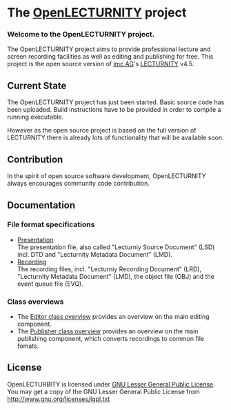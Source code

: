 The [OpenLECTURNITY](http://openlecturnity.github.com/os45/) project
==============

### Welcome to the OpenLECTURNITY project.

The OpenLECTURNITY project aims to provide professional lecture and screen recording facilities as well as editing and publishing for free.
This project is the open source version of [imc AG](http://www.im-c.com)'s [LECTURNITY](http://www.lecturnity.com) v4.5.  


Current State
-------------

The OpenLECTURNITY project has just been started. Basic source code has been uploaded. Build instructions have to be provided in order to compile a running executable.

However as the open source project is based on the full version of LECTURNITY there is already lots of functionality that will be available soon.


Contribution
-------------------
In the spirit of open source software development, OpenLECTURNITY always encourages community code contribution.


Documentation
-------------

### File format specifications

- [Presentation](https://github.com/openlecturnity/os45/tree/master/doc/lecturnitySourceDocuments)  
The presentation file, also called "Lecturniy Source Document" (LSD) incl. DTD and "Lecturnity Metadata Document" (LMD).
- [Recording ](https://github.com/openlecturnity/os45/tree/master/doc/lecturnityRecordings)  
The recording files, incl. "Lecturniy Recording Document" (LRD), "Lecturnity Metadata Document" (LMD), the object file (OBJ) and the event queue file (EVQ).

### Class overviews

- The [Editor class overview](https://github.com/openlecturnity/os45/tree/master/doc/lec_overview_editor_classes_v1.doc) provides an overview on the main editing component.
- The [Publisher class overview](https://github.com/openlecturnity/os45/tree/master/doc/lec_overview_Publisher_classes.doc) provides an overview on the main publishing component, which converts recordings to common file fomats.


License
-------

OpenLECTURBITY is licensed under [GNU Lesser General Public License](https://github.com/openlecturnity/os45/blob/master/LICENSE.md). You may get a copy of the GNU Lesser General Public License from http://www.gnu.org/licenses/lgpl.txt

